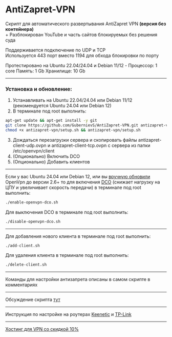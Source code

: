 # AntiZapret-VPN

Скрипт для автоматического развертывания AntiZapret VPN **(версия без контейнера)**\
\+ Разблокирован YouTube и часть сайтов блокируемых без решения суда

Поддерживается подключение по UDP и TCP\
Используется 443 порт вместо 1194 для обхода блокировки по порту

Протестировано на Ubuntu 22.04/24.04 и Debian 11/12 - Процессор: 1 core Память: 1 Gb Хранилище: 10 Gb
***
### Установка и обновление:
1. Устанавливать на Ubuntu 22.04/24.04 или Debian 11/12 (рекомендуется Ubuntu 24.04 или Debian 12)
2. В терминале под root выполнить:
```sh
apt-get update && apt-get install -y git
git clone https://github.com/GubernievS/AntiZapret-VPN.git antizapret-vpn
chmod +x antizapret-vpn/setup.sh && antizapret-vpn/setup.sh
```
3. Дождаться перезагрузки сервера и скопировать файлы antizapret-client-udp.ovpn и antizapret-client-tcp.ovpn с сервера из папки /etc/openvpn/client
4. (Опционально) Включить DCO
5. (Опционально) Добавить клиентов
***
Если у вас Ubuntu 24.04 или Debian 12, или вы [вручную обновили](https://community.openvpn.net/openvpn/wiki/OpenvpnSoftwareRepos) OpenVpn до версии 2.6+ то для включения [DCO](https://community.openvpn.net/openvpn/wiki/DataChannelOffload) (снижает нагрузку на ЦПУ и увеличивает скорость передачи) в терминале под root выполнить: 
```sh
./enable-openvpn-dco.sh
```
Для выключения DCO в терминале под root выполнить:
```sh
./disable-openvpn-dco.sh
```
***
Для добавления нового клиента в терминале под root выполнить:
```sh
./add-client.sh
```
Для удаления клиента в терминале под root выполнить:
```sh
./delete-client.sh
```
***
Команды для настройки антизапрета описаны в самом скрипте в комментариях
***
Обсуждение скрипта [тут](https://ntc.party/t/скрипт-для-автоматического-развертывания-antizapret-vpn-новая-версия-без-контейнера-youtube/9270)
***
Инструкция по настройке на роутерах [Keenetic](./Keenetic.md) и [TP-Link](./TP-Link.md)
***
[Хостинг для VPN со скидкой 10%](https://www.vdsina.com/?partner=9br77jaat2)
